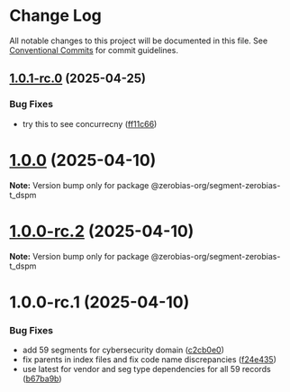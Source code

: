 # Change Log

All notable changes to this project will be documented in this file.
See [Conventional Commits](https://conventionalcommits.org) for commit guidelines.

## [1.0.1-rc.0](https://github.com/zerobias-org/segment/compare/@zerobias-org/segment-zerobias-t_dspm@1.0.0...@zerobias-org/segment-zerobias-t_dspm@1.0.1-rc.0) (2025-04-25)


### Bug Fixes

* try this to see concurrecny ([ff11c66](https://github.com/zerobias-org/segment/commit/ff11c66d67cb9f185098fd640d4139178d29ae22))





# [1.0.0](https://github.com/zerobias-org/segment/compare/@zerobias-org/segment-zerobias-t_dspm@1.0.0-rc.2...@zerobias-org/segment-zerobias-t_dspm@1.0.0) (2025-04-10)

**Note:** Version bump only for package @zerobias-org/segment-zerobias-t_dspm





# [1.0.0-rc.2](https://github.com/zerobias-org/segment/compare/@zerobias-org/segment-zerobias-t_dspm@1.0.0-rc.1...@zerobias-org/segment-zerobias-t_dspm@1.0.0-rc.2) (2025-04-10)

**Note:** Version bump only for package @zerobias-org/segment-zerobias-t_dspm





# 1.0.0-rc.1 (2025-04-10)


### Bug Fixes

* add 59 segments for cybersecurity domain ([c2cb0e0](https://github.com/zerobias-org/segment/commit/c2cb0e0c1f1eabb51d7f5a6ae6db98c1516fcdbe))
* fix parents in index files and fix code name discrepancies ([f24e435](https://github.com/zerobias-org/segment/commit/f24e4352453caaa05074cc6bb66ee8ed21a4f11d))
* use latest for vendor and seg type dependencies for all 59 records ([b67ba9b](https://github.com/zerobias-org/segment/commit/b67ba9bed7a90fad3b084161ebc603b5b35214b8))
